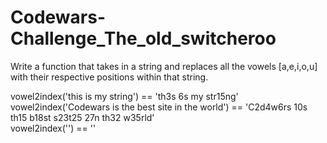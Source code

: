 # Codewars-Challenge_The_old_switcheroo
Write a function that takes in a string and replaces all the vowels [a,e,i,o,u] with their respective positions within that string.

vowel2index('this is my string') == 'th3s 6s my str15ng'
<br>
vowel2index('Codewars is the best site in the world') == 'C2d4w6rs 10s th15 b18st s23t25 27n th32 w35rld'
<br>
vowel2index('') == ''
